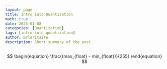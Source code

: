 ```yaml
---
layout: page
title: Intro into Quantization
math: true
date: 2025-01-08
categories: [Quantization]
tags: [intro-into-quantization]
author: mrleritaite
description: Short summary of the post.  
---
```


$$
\begin{equation}
  \frac{(max_{float} - min_{float})}{255} 
\end{equation}
$$
